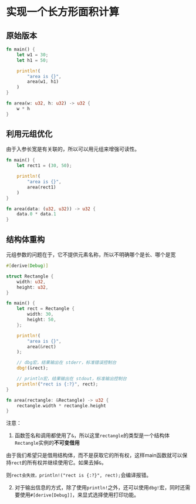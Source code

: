 # 实现一个长方形面积计算

## 原始版本

```rs
fn main() {
    let w1 = 30;
    let h1 = 50;

    println!(
        "area is {}",
        area(w1, h1)
    )
}

fn area(w: u32, h: u32) -> u32 {
    w * h
}
```

## 利用元组优化

由于入参长宽是有关联的，所以可以用元组来增强可读性。

```rs
fn main() {
    let rect1 = (30, 50);

    println!(
        "area is {}",
        area(rect1)
    )
}

fn area(data: (u32, u32)) -> u32 {
    data.0 * data.1
}

```

## 结构体重构

元组参数的问题在于，它不提供元素名称，所以不明确哪个是长、哪个是宽

```rs
#[derive(Debug)]

struct Rectangle {
    width: u32,
    height: u32,
}

fn main() {
    let rect = Rectangle {
        width: 30,
        height: 50,
    };

    println!(
        "area is {}",
        area(&rect)
    );

    // dbg宏，结果输出在 stderr，标准错误控制台
    dbg!(&rect);

    // println宏，结果输出在 stdout，标准输出控制台
    println!("rect is {:?}", rect);
}

fn area(rectangle: &Rectangle) -> u32 {
    rectangle.width * rectangle.height
}
```

注意：

1. 函数签名和调用都使用了`&`，所以这里`rectangle`的类型是一个结构体`Rectangle`实例的**不可变借用**

由于我们希望只是借用结构体，而不是获取它的所有权，这样main函数就可以保持`rect`的所有权并继续使用它。如果去掉`&`，

则`rect会失效，println!("rect is {:?}", rect);`会编译报错。

2. 对于输出信息的方式，除了使用`println!`之外，还可以使用`dbg!`宏，同时还需要使用`#[derive[Debug]]`，来显式选择使用打印功能。

